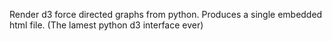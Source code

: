 Render d3 force directed graphs from python.
Produces a single embedded html file.
(The lamest python d3 interface ever)
